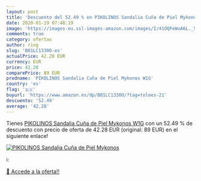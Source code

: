 ```yaml
---
layout: post
title: 'Descuento del 52.49 % en PIKOLINOS Sandalia Cuña de Piel Mykonos '
date: 2020-01-19 07:48:19
image: 'https://images-eu.ssl-images-amazon.com/images/I/41OQFeWuA6L._SL200_.jpg'
comments: true
category: ofertas
author: ring
slug: 'B01LC1330O-es'
actualPrice: 42.28 EUR
currency: EUR
price: 42.28
comparePrice: 89 EUR
prodname: 'PIKOLINOS Sandalia Cuña de Piel Mykonos W1G'
country: 'es'
flag: '🇪🇸'
buyurl: 'https://www.amazon.es/dp/B01LC1330O/?tag=tolees-21'
descuento: '52.49'
average: '42.28'
---
```


Tienes [PIKOLINOS Sandalia Cuña de Piel Mykonos W1G](https://www.amazon.es/dp/B01LC1330O/?tag=tolees-21) con un 52.49 % de descuento con precio de oferta de 42.28 EUR (original: 89 EUR) en el siguiente enlace!

[![PIKOLINOS Sandalia Cuña de Piel Mykonos ](https://images-eu.ssl-images-amazon.com/images/I/41OQFeWuA6L._SL200_.jpg)](https://www.amazon.es/dp/B01LC1330O/?tag=tolees-21)

ℹ️:


[🛒 Accede a la oferta!!](https://www.amazon.es/dp/B01LC1330O/?tag=tolees-21)

